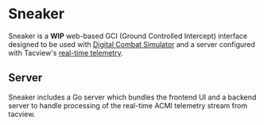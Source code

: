 # Sneaker

Sneaker is a **WIP** web-based GCI (Ground Controlled Intercept) interface designed to be used with [Digital Combat Simulator](https://www.digitalcombatsimulator.com/en/) and a server configured with Tacview's [real-time telemetry](https://www.tacview.net/documentation/realtime/en/).

## Server

Sneaker includes a Go server which bundles the frontend UI and a backend server to handle processing of the real-time ACMI telemetry stream from tacview.